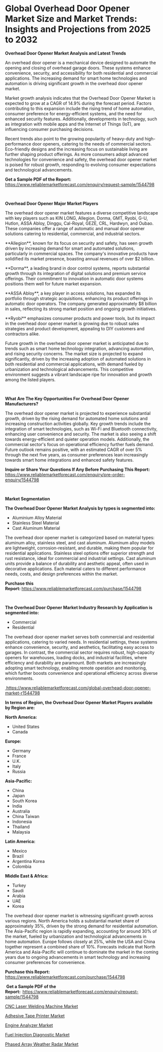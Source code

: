 <p><h1>Global Overhead Door Opener Market Size and Market Trends: Insights and Projections from 2025 to 2032</h1></p><p><strong>Overhead Door Opener Market Analysis and Latest Trends</strong></p>
<p><p>An overhead door opener is a mechanical device designed to automate the opening and closing of overhead garage doors. These systems enhance convenience, security, and accessibility for both residential and commercial applications. The increasing demand for smart home technologies and automation is driving significant growth in the overhead door opener market. </p><p>Market growth analysis indicates that the Overhead Door Opener Market is expected to grow at a CAGR of 14.9% during the forecast period. Factors contributing to this expansion include the rising trend of home automation, consumer preference for energy-efficient systems, and the need for enhanced security features. Additionally, developments in technology, such as integration with mobile apps and the Internet of Things (IoT), are influencing consumer purchasing decisions.</p><p>Recent trends also point to the growing popularity of heavy-duty and high-performance door openers, catering to the needs of commercial sectors. Eco-friendly designs and the increasing focus on sustainable living are further shaping product offerings. As more consumers adopt advanced technologies for convenience and safety, the overhead door opener market is poised for robust growth, responding to evolving consumer expectations and technological advancements.</p></p>
<p><strong>Get a Sample PDF of the Report:&nbsp;</strong> <a href="https://www.reliablemarketforecast.com/enquiry/request-sample/1544798?utm_campaign=1144&utm_medium=2&utm_source=Github&utm_content=ia&utm_term=08042025&utm_id=overhead-door-opener">https://www.reliablemarketforecast.com/enquiry/request-sample/1544798</a></p>
<p>&nbsp;</p>
<p><strong>Overhead Door Opener Major Market Players</strong></p>
<p><p>The overhead door opener market features a diverse competitive landscape with key players such as KIN LONG, Allegion, Dorma, GMT, Ryobi, G-U, Hutlon, ASSA Abloy, Dinggu, Cal-Royal, GEZE, CRL, Hardwyn, and Oubao. These companies offer a range of automatic and manual door opener solutions catering to residential, commercial, and industrial sectors.</p><p>**Allegion**, known for its focus on security and safety, has seen growth driven by increasing demand for smart and automated solutions, particularly in commercial spaces. The company's innovative products have solidified its market presence, boasting annual revenues of over $2 billion.</p><p>**Dorma**, a leading brand in door control systems, reports substantial growth through its integration of digital solutions and premium service offerings. Their commitment to innovation in automatic door systems positions them well for future market expansion.</p><p>**ASSA Abloy**, a key player in access solutions, has expanded its portfolio through strategic acquisitions, enhancing its product offerings in automatic door operators. The company generated approximately $8 billion in sales, reflecting its strong market position and ongoing growth initiatives.</p><p>**Ryobi** emphasizes consumer products and power tools, but its impact in the overhead door opener market is growing due to robust sales strategies and product development, appealing to DIY customers and contractors alike.</p><p>Future growth in the overhead door opener market is anticipated due to trends such as smart home technology integration, advancing automation, and rising security concerns. The market size is projected to expand significantly, driven by the increasing adoption of automated solutions in both residential and commercial applications, with demand fueled by urbanization and technological advancements. This competitive environment suggests a vibrant landscape ripe for innovation and growth among the listed players.</p></p>
<p>&nbsp;</p>
<p><strong>What Are The Key Opportunities For Overhead Door Opener Manufacturers?</strong></p>
<p><p>The overhead door opener market is projected to experience substantial growth, driven by the rising demand for automated home solutions and increasing construction activities globally. Key growth trends include the integration of smart technologies, such as Wi-Fi and Bluetooth connectivity, enhancing user convenience and security. The market is also seeing a shift towards energy-efficient and quieter operation models. Additionally, the commercial sector's focus on operational efficiency further fuels demand. Future outlook remains positive, with an estimated CAGR of over 5% through the next five years, as consumer preferences lean increasingly towards smart home integrations and enhanced safety features.</p></p>
<p><strong>Inquire or Share Your Questions If Any Before Purchasing This Report:</strong> <a href="https://www.reliablemarketforecast.com/enquiry/pre-order-enquiry/1544798?utm_campaign=1144&utm_medium=2&utm_source=Github&utm_content=ia&utm_term=08042025&utm_id=overhead-door-opener">https://www.reliablemarketforecast.com/enquiry/pre-order-enquiry/1544798</a></p>
<p>&nbsp;</p>
<p><strong>Market Segmentation</strong></p>
<p><strong>The Overhead Door Opener Market Analysis by types is segmented into:</strong></p>
<p><ul><li>Aluminium Alloy Material</li><li>Stainless Steel Material</li><li>Cast Aluminum Material</li></ul></p>
<p><p>The overhead door opener market is categorized based on material types: aluminum alloy, stainless steel, and cast aluminum. Aluminum alloy models are lightweight, corrosion-resistant, and durable, making them popular for residential applications. Stainless steel options offer superior strength and rust resistance, ideal for commercial and industrial settings. Cast aluminum units provide a balance of durability and aesthetic appeal, often used in decorative applications. Each material caters to different performance needs, costs, and design preferences within the market.</p></p>
<p><strong>Purchase this Report:&nbsp;</strong><a href="https://www.reliablemarketforecast.com/purchase/1544798?utm_campaign=1144&utm_medium=2&utm_source=Github&utm_content=ia&utm_term=08042025&utm_id=overhead-door-opener">https://www.reliablemarketforecast.com/purchase/1544798</a></p>
<p>&nbsp;</p>
<p><strong>The Overhead Door Opener Market Industry Research by Application is segmented into:</strong></p>
<p><ul><li>Commercial</li><li>Residential</li></ul></p>
<p><p>The overhead door opener market serves both commercial and residential applications, catering to varied needs. In residential settings, these systems enhance convenience, security, and aesthetics, facilitating easy access to garages. In contrast, the commercial sector requires robust, high-capacity openers for warehouses, loading docks, and industrial facilities, where efficiency and durability are paramount. Both markets are increasingly adopting smart technology, enabling remote operation and monitoring, which further boosts convenience and operational efficiency across diverse environments.</p></p>
<p><a href="https://www.reliablemarketforecast.com/global-overhead-door-opener-market-r1544798?utm_campaign=1144&utm_medium=2&utm_source=Github&utm_content=ia&utm_term=08042025&utm_id=overhead-door-opener">&nbsp;https://www.reliablemarketforecast.com/global-overhead-door-opener-market-r1544798</a></p>
<p><strong>In terms of Region, the Overhead Door Opener Market Players available by Region are:</strong></p>
<p>
    <p> <strong> North America: </strong>
        <ul>
            <li>United States</li>
            <li>Canada</li>
        </ul>
        </p> 
    <p> <strong> Europe: </strong>
        <ul>
            <li>Germany</li>
            <li>France</li>
            <li>U.K.</li>
            <li>Italy</li>
            <li>Russia</li>
        </ul>
        </p> 
    <p> <strong> Asia-Pacific: </strong>
        <ul>
            <li>China</li>
            <li>Japan</li>
            <li>South Korea</li>
            <li>India</li>
            <li>Australia</li>
            <li>China Taiwan</li>
            <li>Indonesia</li>
            <li>Thailand</li>
            <li>Malaysia</li>
        </ul>
        </p> 
    <p> <strong> Latin America: </strong>
        <ul>
            <li>Mexico</li>
            <li>Brazil</li>
            <li>Argentina Korea</li>
            <li>Colombia</li>
        </ul>
        </p> 
    <p> <strong> Middle East & Africa: </strong>
        <ul>
            <li>Turkey</li>
            <li>Saudi</li>
            <li>Arabia</li>
            <li>UAE</li>
            <li>Korea</li>
        </ul>
    </p>
    </p>
<p><p>The overhead door opener market is witnessing significant growth across various regions. North America holds a substantial market share of approximately 35%, driven by the strong demand for residential automation. The Asia-Pacific region is rapidly expanding, accounting for around 30% of the market, fueled by urbanization and technological advancements in home automation. Europe follows closely at 25%, while the USA and China together represent a combined share of 10%. Forecasts indicate that North America and Asia-Pacific will continue to dominate the market in the coming years due to ongoing advancements in smart technology and increasing consumer preferences for convenience.</p></p>
<p><strong>Purchase this Report: </strong><a href="https://www.reliablemarketforecast.com/purchase/1544798?utm_campaign=1144&utm_medium=2&utm_source=Github&utm_content=ia&utm_term=08042025&utm_id=overhead-door-opener">https://www.reliablemarketforecast.com/purchase/1544798</a></p>
<p>&nbsp;<strong>Get a Sample PDF of the Report:&nbsp;&nbsp;</strong><a href="https://www.reliablemarketforecast.com/enquiry/request-sample/1544798?utm_campaign=1144&utm_medium=2&utm_source=Github&utm_content=ia&utm_term=08042025&utm_id=overhead-door-opener">https://www.reliablemarketforecast.com/enquiry/request-sample/1544798</a></p>
<p><strong></strong></p>
<p><p><a href="https://github.com/rodinayygacklezi/Market-Research-Report-List-1/blob/main/cnc-laser-welding-machine-market.md?utm_campaign=1144&utm_medium=2&utm_source=Github&utm_content=ia&utm_term=08042025&utm_id=overhead-door-opener">CNC Laser Welding Machine Market</a></p><p><a href="https://github.com/lindaopodray/Market-Research-Report-List-1/blob/main/adhesive-tape-printer-market.md?utm_campaign=1144&utm_medium=2&utm_source=Github&utm_content=ia&utm_term=08042025&utm_id=overhead-door-opener">Adhesive Tape Printer Market</a></p><p><a href="https://github.com/osbornrdaflalo/Market-Research-Report-List-1/blob/main/engine-analyzer-market.md?utm_campaign=1144&utm_medium=2&utm_source=Github&utm_content=ia&utm_term=08042025&utm_id=overhead-door-opener">Engine Analyzer Market</a></p><p><a href="https://github.com/hammelximalschid/Market-Research-Report-List-1/blob/main/fuel-injection-diagnostic-market.md?utm_campaign=1144&utm_medium=2&utm_source=Github&utm_content=ia&utm_term=08042025&utm_id=overhead-door-opener">Fuel Injection Diagnostic Market</a></p><p><a href="https://github.com/OlenFleming68/Market-Research-Report-List-1/blob/main/phased-array-weather-radar-market.md?utm_campaign=1144&utm_medium=2&utm_source=Github&utm_content=ia&utm_term=08042025&utm_id=overhead-door-opener">Phased Array Weather Radar Market</a></p></p>
